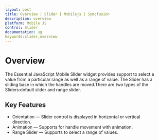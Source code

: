 ```yaml
---
layout: post
title: Overview | Slider | Mobilejs | Syncfusion
description: overview
platform: Mobile JS
control: Slider
documentation: ug
keywords:slider,overview
---
```


# Overview

 The Essential JavaScript Mobile Slider widget provides support to select a value from a particular range as well as a range of value. The Slider has a sliding base in which the handles are moved.There are two types of the Sliders:default slider and range slider.

## Key Features

* Orientation — Slider control is displayed in horizontal or vertical direction.
* Animation — Supports for handle movement with animation.
* Range Slider — Supports to select a range of values.




